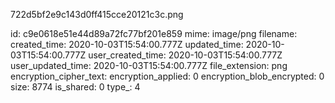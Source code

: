 722d5bf2e9c143d0ff415cce20121c3c.png

id: c9e0618e51e44d89a72fc77bf201e859
mime: image/png
filename: 
created_time: 2020-10-03T15:54:00.777Z
updated_time: 2020-10-03T15:54:00.777Z
user_created_time: 2020-10-03T15:54:00.777Z
user_updated_time: 2020-10-03T15:54:00.777Z
file_extension: png
encryption_cipher_text: 
encryption_applied: 0
encryption_blob_encrypted: 0
size: 8774
is_shared: 0
type_: 4